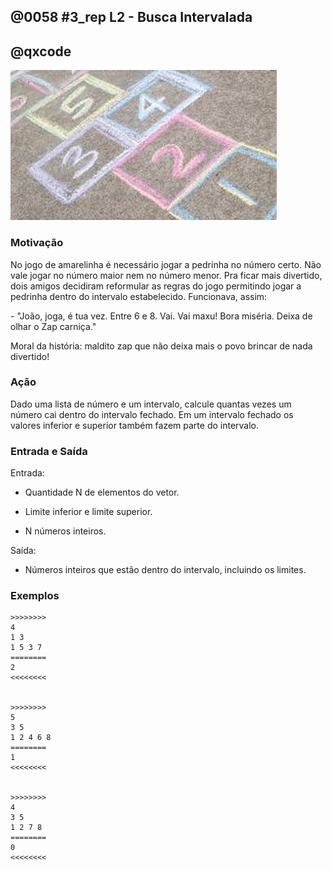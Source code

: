 ## @0058 #3_rep L2 - Busca Intervalada 
## @qxcode

![Resultado de imagem para amarelinha](capa.jpeg)  
  
  

### Motivação

No jogo de amarelinha é necessário jogar a pedrinha no número certo. Não vale jogar no número maior nem no número menor. Pra ficar mais divertido, dois amigos decidiram reformular as regras do jogo permitindo jogar a pedrinha dentro do intervalo estabelecido. Funcionava, assim:  
  
\- "João, joga, é tua vez. Entre 6 e 8. Vai. Vai maxu! Bora miséria. Deixa de olhar o Zap carniça."  
  
Moral da história: maldito zap que não deixa mais o povo brincar de nada divertido!  
  

### Ação

Dado uma lista de número e um intervalo, calcule quantas vezes um número cai dentro do intervalo fechado. Em um intervalo fechado os valores inferior e superior também fazem parte do intervalo.  
  

### Entrada e Saída

Entrada:

*   Quantidade N de elementos do vetor.
*   Limite inferior e limite superior.  
    
*   N números inteiros.  
    

Saída:

*   Números inteiros que estão dentro do intervalo, incluindo os limites.

  

### Exemplos

```
>>>>>>>>
4
1 3
1 5 3 7
========
2
<<<<<<<<


>>>>>>>>
5
3 5
1 2 4 6 8
========
1
<<<<<<<<


>>>>>>>>
4
3 5
1 2 7 8
========
0
<<<<<<<<
```

<!---

>>>>>>>>
4
3 5
1 2 3 4
========
2
<<<<<<<<


>>>>>>>>
6
4 8
1 4 2 7 9 3
========
2
<<<<<<<<


>>>>>>>>
10
-2 2
-4 -6 -2 -1 0 1 2 3 4 5
========
5
<<<<<<<<

--->